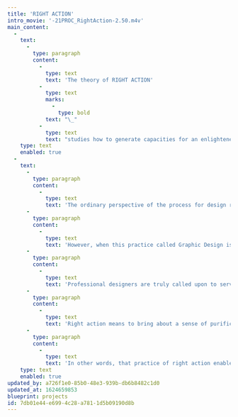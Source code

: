 ```yaml
---
title: 'RIGHT ACTION'
intro_movie: '-21PROC_RightAction-2.50.m4v'
main_content:
  -
    text:
      -
        type: paragraph
        content:
          -
            type: text
            text: 'The theory of RIGHT ACTION'
          -
            type: text
            marks:
              -
                type: bold
            text: "\_"
          -
            type: text
            text: "studies how to generate capacities for an enlightened process.\_"
    type: text
    enabled: true
  -
    text:
      -
        type: paragraph
        content:
          -
            type: text
            text: 'The ordinary perspective of the process for design reflects an attitude driven mostly from a subjective mindset that reveal the designer’s personal interests and more superficial tendencies to please the client and imitate commercial trends.'
      -
        type: paragraph
        content:
          -
            type: text
            text: 'However, when this practice called Graphic Design is viewed as a truly professional discipline in service of humanity and the world, that design practice becomes Design with a capital D. That practice as a discipline requires a mindset in which objectivity is key. Only in an objective state of mind actions become holistically related, and that requires a process entirely based on Right Action.'
      -
        type: paragraph
        content:
          -
            type: text
            text: 'Professional designers are truly called upon to serve humanity, with objects of design reflecting a critical role in serving human consciousness. In that sense the products created, while perhaps commercially motivated, can also function as the instruments to teach that the beauty of form and their motives will stimulate higher principles for thoughts and actions. Objectivity requires to be truly dedicated to the tasks, being at once detached and neutral to results and at the same time driven by compassion and unity to service on an archetypal endeavor. Only by paying dedicated and full attention in that process to determine the whole reflects Right Action as the fallout from the premise of right motives. From that disciplined approach emerges a full sense of order and harmony to achieve the goal for the highest quality for Design—hence, with a capital D.'
      -
        type: paragraph
        content:
          -
            type: text
            text: 'Right action means to bring about a sense of purification and illumination, along with the attributes of order: refinement, grace, and atonement; and a receptivity to Truth, as an illumined state of awareness and consciousness.'
      -
        type: paragraph
        content:
          -
            type: text
            text: 'In other words, that practice of right action enables the Designer to generate a multi-centered intelligence for a consciousness free from the constraints of pre-conditioned expectations and limited perspectives. From this enlightened process, stemming from an illuminated state of being, endless possibilities are made possible as truly creative results and a depth of value, as objects that become truly POETIC enrichments for society and humanity.'
    type: text
    enabled: true
updated_by: a726f1e0-85b0-48e3-939b-db6b8482c1d0
updated_at: 1624659853
blueprint: projects
id: 7db01e44-e699-4c28-a781-1d5b09190d8b
---
```

